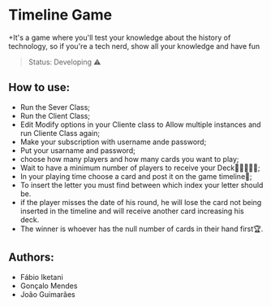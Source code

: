 # Timeline Game
+It's a game where you'll test your knowledge about the history of technology, so if you're a tech nerd, show all your knowledge and have fun

>Status: Developing ⚠️

## How to use:
+ Run the Sever Class;
+ Run the Client Class;
+ Edit Modify options in your Cliente class to Allow multiple instances and run Cliente Class again;
+ Make your subscription with username ande password;
+ Put your usarname and password;
+ choose how many players and how many cards you want to play;
+ Wait to have a minimum number of players to receive your Deck🧑🏿‍🤝‍🧑🏿;
+ In your playing time choose a card and post it on the game timeline🎴;
+ To insert the letter you must find between which index your letter should be.
+ if the player misses the date of his round, he will lose the card not being inserted in the timeline and will receive another card increasing his deck.
+ The winner is whoever has the null number of cards in their hand first🏆.

## Authors:
+ Fábio Iketani
+ Gonçalo Mendes
+ João Guimarães
